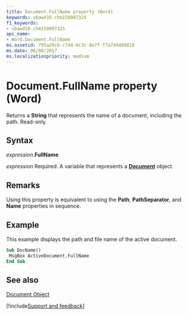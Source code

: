 ```yaml
---
title: Document.FullName property (Word)
keywords: vbawd10.chm158007325
f1_keywords:
- vbawd10.chm158007325
api_name:
- Word.Document.FullName
ms.assetid: 795a20cb-c744-6c3c-8e7f-f7a749489819
ms.date: 06/08/2017
ms.localizationpriority: medium
---
```



# Document.FullName property (Word)

Returns a **String** that represents the name of a document, including the path. Read-only.


## Syntax

_expression_.**FullName**

_expression_ Required. A variable that represents a **[Document](Word.Document.md)** object.


## Remarks

Using this property is equivalent to using the **Path**, **PathSeparator**, and **Name** properties in sequence.


## Example

This example displays the path and file name of the active document.


```vb
Sub DocName() 
 MsgBox ActiveDocument.FullName 
End Sub
```


## See also


[Document Object](Word.Document.md)

[!include[Support and feedback](~/includes/feedback-boilerplate.md)]